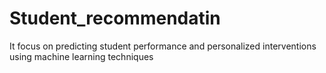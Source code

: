 # Student_recommendatin
It focus on predicting student performance and  personalized interventions using machine learning techniques
